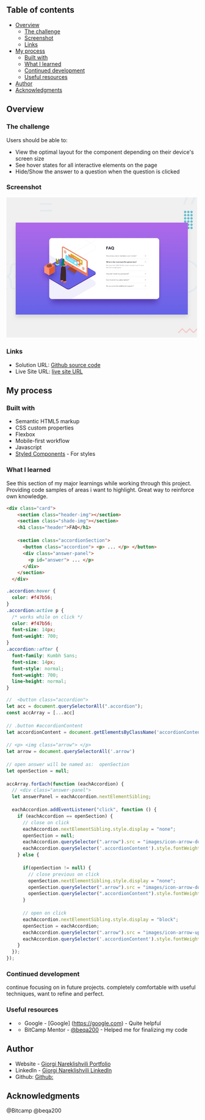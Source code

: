 ## Table of contents

- [Overview](#overview)
  - [The challenge](#the-challenge)
  - [Screenshot](#screenshot)
  - [Links](#links)
- [My process](#my-process)
  - [Built with](#built-with)
  - [What I learned](#what-i-learned)
  - [Continued development](#continued-development)
  - [Useful resources](#useful-resources)
- [Author](#author)
- [Acknowledgments](#acknowledgments)

## Overview

### The challenge

Users should be able to:

- View the optimal layout for the component depending on their device's screen size
- See hover states for all interactive elements on the page
- Hide/Show the answer to a question when the question is clicked

### Screenshot
<img src="./design/desktop-preview.jpg" alt="image preview" width= "500">

### Links

- Solution URL: [Github source code ](https://github.com/gionare/FAQ-accordion-card-main)
- Live Site URL: [live site URL ](https://gionare.github.io/FAQ-accordion-card-main/)

## My process

### Built with

- Semantic HTML5 markup
- CSS custom properties
- Flexbox
- Mobile-first workflow
- Javascript
- [Styled Components](https://styled-components.com/) - For styles


### What I learned

See this section of my major learnings while working through this project. Providing code samples of areas i want to highlight. Great way to reinforce own knowledge.

```html
<div class="card">
    <section class="header-img"></section>
    <section class="shade-img"></section>
    <h1 class="header">FAQ</h1>

    <section class="accordionSection">
      <button class="accordion"> <p> ... </p> </button>
      <div class="answer-panel">
        <p id="answer"> ... </p>
      </div>
    </section>
  </div> 
```
```css
.accordion:hover {
  color: #f47b56;
}
.accordion:active p {
  /* works while on click */
  color: #f47b56;
  font-size: 14px;
  font-weight: 700;
}
.accordion::after {
  font-family: Kumbh Sans;
  font-size: 14px;
  font-style: normal;
  font-weight: 700;
  line-height: normal;
}
```
```js
//  <button class="accordion">
let acc = document.querySelectorAll(".accordion");
const accArray = [...acc]

// .button #accordionContent 
let accordionContent = document.getElementsByClassName('accordionContent');

// <p> <img class="arrow"> </p>
let arrow = document.querySelectorAll('.arrow')

// open answer will be named as:  openSection
let openSection = null;

accArray.forEach(function (eachAccordion) {
  // <div class="answer-panel">
  let answerPanel = eachAccordion.nextElementSibling;
  
  eachAccordion.addEventListener("click", function () {
    if (eachAccordion == openSection) { 
      // close on click
      eachAccordion.nextElementSibling.style.display = "none";
      openSection = null;
      eachAccordion.querySelector(".arrow").src = "images/icon-arrow-down.svg"
      eachAccordion.querySelector('.accordionContent').style.fontWeight = '400';
    } else {
    
      if(openSection != null) {
        // close previous on click
        openSection.nextElementSibling.style.display = "none";
        openSection.querySelector(".arrow").src = "images/icon-arrow-down.svg"
        openSection.querySelector(".accordionContent").style.fontWeight = '400';
      }
      
      // open on click 
      eachAccordion.nextElementSibling.style.display = "block";
      openSection = eachAccordion;
      eachAccordion.querySelector(".arrow").src = "images/icon-arrow-up.svg"
      eachAccordion.querySelector('.accordionContent').style.fontWeight = '700';
    }
  });
});
```

### Continued development

continue focusing on in future projects. completely comfortable with useful techniques, want to refine and perfect.

### Useful resources

- - Google - [Google] (https://google.com) - Quite helpful 
- - BitCamp Mentor - [@beqa200](https://www.youtube.com/watch?v=lAoX8e16IoY) - Helped me for finalizing my code

## Author

- Website - [Giorgi Nareklishvili Portfolio](https://portfolio-giorgi-nareklishvili.vercel.app/)
- LinkedIn - [Giorgi Nareklishvili LinkedIn](https://www.linkedin.com/in/gionare/)
- Github: [Github: ](https://github.com/gionare)

## Acknowledgments

@Bitcamp
@beqa200